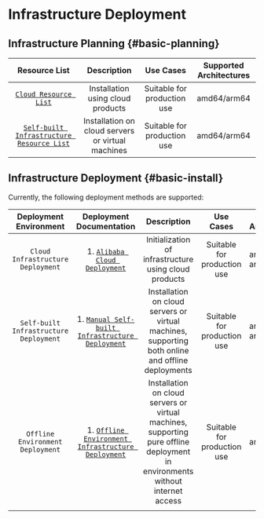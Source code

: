 # Infrastructure Deployment

## Infrastructure Planning {#basic-planning}

|              **Resource List**              |       **Description**       |       **Use Cases**       | **Supported Architectures** |
| :------------------------------------: | :------------------: | :----------------------: | :----------: |
|     [`Cloud Resource List`](cloud-required.md) |    Installation using cloud products    | Suitable for production use |   amd64/arm64    |
| [`Self-built Infrastructure Resource List`](offline-required.md) | Installation on cloud servers or virtual machines | Suitable for production use |   amd64/arm64    |


## Infrastructure Deployment {#basic-install}

Currently, the following deployment methods are supported:

| Deployment Environment | Deployment Documentation |       **Description**       | **Use Cases** | **Supported Architectures** |
| :------------------------------------: | :------------------: | :----------------------: | :----------: | -------------------------------------- |
| `Cloud Infrastructure Deployment` | 1. [`Alibaba Cloud Deployment`](cloud-deployment-manual.md) |    Initialization of infrastructure using cloud products    |  Suitable for production use  | amd64 / arm64 |
| `Self-built Infrastructure Deployment` | 1. [`Manual Self-built Infrastructure Deployment`](offline-deployment-manual.md) | Installation on cloud servers or virtual machines, supporting both online and offline deployments | Suitable for production use | amd64 / arm64 |
| `Offline Environment Deployment` | 1. [`Offline Environment Infrastructure Deployment`](Started.md) | Installation on cloud servers or virtual machines, supporting pure offline deployment in environments without internet access | Suitable for production use | amd64 |
|  |  |  |  |  |